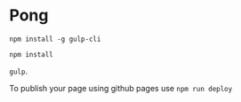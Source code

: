 # Pong

`npm install -g gulp-cli`

`npm install`

`gulp`.


To publish your page using github pages use `npm run deploy`
